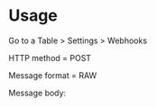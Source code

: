 # Usage

Go to a Table > Settings > Webhooks

HTTP method = POST

Message format = RAW

Message body:
